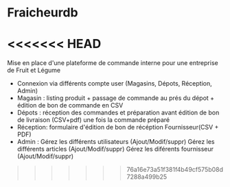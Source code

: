 # Fraicheurdb
<<<<<<< HEAD
=======
Mise en place d'une plateforme de commande interne pour une entreprise de Fruit et Légume
- Connexion via différents compte user (Magasins, Dépots, Réception, Admin)
- Magasin : listing produit + passage de commande au prés du dépot + édition de bon de commande en CSV
- Dépots : réception des commandes et préparation avant édition de bon de livraison (CSV+pdf) une fois la commande préparé
- Réception: formulaire d'édition de bon de récéption Fournisseur(CSV + PDF)
- Admin : Gérez les différents utilisateurs (Ajout/Modif/suppr)
          Gérez les différents articles (Ajout/Modif/suppr)
          Gérez les diférents fournisseur (Ajout/Modif/suppr)
>>>>>>> 76a16e73a51f381f4b49cf575b08d7288a499b25
